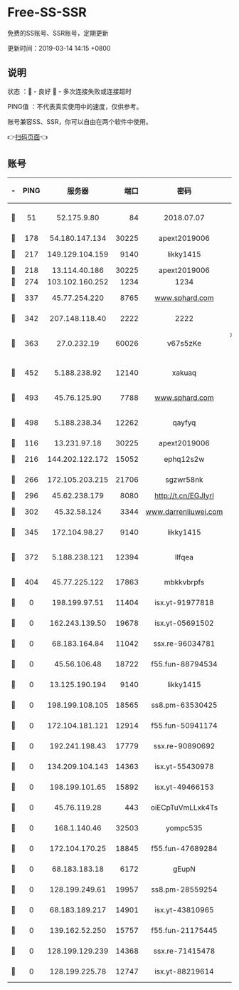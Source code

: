# Free-SS-SSR

免费的SS账号、SSR账号，定期更新

更新时间：2019-03-14 14:15 +0800

## 说明

状态     ：🙂 - 良好 🙁 - 多次连接失败或连接超时

PING值   ：不代表真实使用中的速度，仅供参考。

账号兼容SS、SSR，你可以自由在两个软件中使用。

👉[扫码页面](https://liesauer.github.io/Free-SS-SSR/)👈

## 账号

|-|PING|服务器|端口|密码|加密方式|区域|
|:----:|:----:|:-----:|-----:|:----:|:----:|:----:|
|🙂|51|52.175.9.80|84|2018.07.07|chacha20-ietf-poly1305|HK|
|🙂|178|54.180.147.134|30225|apext2019006|chacha20|KR|
|🙂|217|149.129.104.159|9140|likky1415|aes-256-cfb|HK|
|🙂|218|13.114.40.186|30225|apext2019006|chacha20|JP|
|🙂|274|103.102.160.252|1234|1234|rc4-md5|JP|
|🙂|337|45.77.254.220|8765|www.sphard.com|aes-256-cfb|SG|
|🙂|342|207.148.118.40|2222|2222|aes-256-cfb|SG|
|🙂|363|27.0.232.19|60026|v67s5zKe|xchacha20-ietf-poly1305|HK|
|🙂|452|5.188.238.92|12140|xakuaq|chacha20-ietf-poly1305|BR|
|🙂|493|45.76.125.90|7788|www.sphard.com|aes-256-cfb|AU|
|🙂|498|5.188.238.34|12262|qayfyq|chacha20-ietf-poly1305|BR|
|🙂|116|13.231.97.18|30225|apext2019006|chacha20|JP|
|🙂|216|144.202.122.172|15052|ephq12s2w|aes-256-cfb|US|
|🙂|266|172.105.203.215|21706|sgzwr58nk|aes-256-cfb|JP|
|🙂|296|45.62.238.179|8080|http://t.cn/EGJIyrl|rc4-md5|CA|
|🙂|302|45.32.58.124|3344|www.darrenliuwei.com|aes-256-cfb|JP|
|🙂|345|172.104.98.27|9140|likky1415|aes-256-cfb|JP|
|🙂|372|5.188.238.121|12394|llfqea|chacha20-ietf-poly1305|BR|
|🙁|404|45.77.225.122|17863|mbkkvbrpfs|aes-256-cfb|GB|
|🙁|0|198.199.97.51|11404|isx.yt-91977818|aes-256-cfb|US|
|🙁|0|162.243.139.50|19678|isx.yt-05691502|aes-256-cfb|US|
|🙁|0|68.183.164.84|11042|ssx.re-96034781|aes-256-cfb|US|
|🙁|0|45.56.106.48|18722|f55.fun-88794534|aes-256-cfb|US|
|🙁|0|13.125.190.194|9140|likky1415|aes-256-cfb|KR|
|🙁|0|198.199.108.105|18565|ss8.pm-63530425|aes-256-cfb|US|
|🙁|0|172.104.181.121|12914|f55.fun-50941174|aes-256-cfb|SG|
|🙁|0|192.241.198.43|17779|ssx.re-90890692|aes-256-cfb|US|
|🙁|0|134.209.104.143|14363|isx.yt-55430978|aes-256-cfb|SG|
|🙁|0|198.199.101.65|15892|isx.yt-49466153|aes-256-cfb|US|
|🙁|0|45.76.119.28|443|oiECpTuVmLLxk4Ts|aes-256-cfb|AU|
|🙁|0|168.1.140.46|32503|yompc535|aes-256-cfb|AU|
|🙁|0|172.104.170.25|18845|f55.fun-47689284|aes-256-cfb|SG|
|🙁|0|68.183.183.18|6172|gEupN|aes-256-cfb|SG|
|🙁|0|128.199.249.61|19957|ss8.pm-28559254|aes-256-cfb|SG|
|🙁|0|68.183.189.217|14901|isx.yt-43810965|aes-256-cfb|SG|
|🙁|0|139.162.52.250|15757|f55.fun-21175445|aes-256-cfb|SG|
|🙁|0|128.199.129.239|14368|ssx.re-71415478|aes-256-cfb|SG|
|🙁|0|128.199.225.78|12747|isx.yt-88219614|aes-256-cfb|SG|
